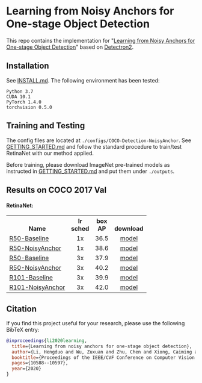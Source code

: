 # Learning from Noisy Anchors for <br/> One-stage Object Detection

This repo contains the implementation for "[Learning from Noisy Anchors for One-stage Object Detection](https://arxiv.org/abs/1912.05086)" based on [Detectron2](https://github.com/facebookresearch/detectron2).

## Installation
See [INSTALL.md](INSTALL.md). The following environment has been tested:
```
Python 3.7
CUDA 10.1
PyTorch 1.4.0
torchvision 0.5.0
```

## Training and Testing
The config files are located at `./configs/COCO-Detection-NoisyAnchor`. See [GETTING_STARTED.md](GETTING_STARTED.md) and follow the standard procedure to train/test RetinaNet with our method applied.

Before training, please download ImageNet pre-trained models as instructed in [GETTING_STARTED.md](GETTING_STARTED.md) and put them under `./outputs`.

## Results on COCO 2017 Val
#### RetinaNet:
<!--
./gen_html_table.py --config 'COCO-Detection/retina*50*' 'COCO-Detection/retina*101*' --name R50 R50 R101 --fields lr_sched train_speed inference_speed mem box_AP
-->


<table><tbody>
<!-- START TABLE -->
<!-- TABLE HEADER -->
<th valign="bottom">Name</th>
<th valign="bottom">lr<br/>sched</th>
<th valign="bottom">box<br/>AP</th>
<th valign="bottom">download</th>
<!-- TABLE BODY -->
<!-- ROW: retinanet_R_50_FPN_1x baseline -->
 <tr><td align="left"><a href="configs/COCO-Detection/retinanet_R_50_FPN_1x.yaml">R50-Baseline</a></td>
<td align="center">1x</td>
<td align="center">36.5</td>
<td align="center"><a href="https://dl.fbaipublicfiles.com/detectron2/COCO-Detection/retinanet_R_50_FPN_1x/137593951/model_final_b796dc.pkl">model</a></td>
</tr>
<!-- ROW: retinanet_R_50_FPN_1x ours-->
 <tr><td align="left"><a href="configs/COCO-Detection-NoisyAnchor/retinanet_R_50_FPN_1x_noisyanchor.yaml">R50-NoisyAnchor</a></td>
<td align="center">1x</td>
<td align="center">38.6</td>
<td align="center"><a href="https://drive.google.com/file/d/1bLZVxmBbsbuH2Po9TQHgMn-gr24swQJn/view?usp=sharing">model</a></td>
</tr>
<!-- ROW: retinanet_R_50_FPN_3x -->
 <tr><td align="left"><a href="configs/COCO-Detection/retinanet_R_50_FPN_3x.yaml">R50-Baseline</a></td>
<td align="center">3x</td>
<td align="center">37.9</td>
<td align="center"><a href="https://dl.fbaipublicfiles.com/detectron2/COCO-Detection/retinanet_R_50_FPN_3x/137849486/model_final_4cafe0.pkl">model</a></td>
</tr>
<!-- ROW: retinanet_R_50_FPN_3x -->
 <tr><td align="left"><a href="configs/COCO-Detection-NoisyAnchor/retinanet_R_50_FPN_3x_noisyanchor.yaml">R50-NoisyAnchor</a></td>
<td align="center">3x</td>
<td align="center">40.2</td>
<td align="center"><a href="https://drive.google.com/file/d/1xpKTOGA99J4HefH5rFdwiA9vqkFouLbx/view?usp=sharing">model</a></td>
</tr>
<!-- ROW: retinanet_R_101_FPN_3x -->
 <tr><td align="left"><a href="configs/COCO-Detection/retinanet_R_101_FPN_3x.yaml">R101-Baseline</a></td>
<td align="center">3x</td>
<td align="center">39.9</td>
<td align="center"><a href="https://dl.fbaipublicfiles.com/detectron2/COCO-Detection/retinanet_R_101_FPN_3x/138363263/model_final_59f53c.pkl">model</a></td>
</tr>
<!-- ROW: retinanet_R_101_FPN_3x -->
 <tr><td align="left"><a href="configs/COCO-Detection-NoisyAnchor/retinanet_R_101_FPN_3x_noisyanchor.yaml">R101-NoisyAnchor</a></td>
<td align="center">3x</td>
<td align="center">42.0</td>
<td align="center"><a href="https://drive.google.com/file/d/1dslIQOWWIW8c6Db0qMXneUhIo_Y0ZpdG/view?usp=sharing">model</a></td>
</tr>
</tbody></table>


## Citation
If you find this project useful for your research, please use the following BibTeX entry:

```BibTeX
@inproceedings{li2020learning,
  title={Learning from noisy anchors for one-stage object detection},
  author={Li, Hengduo and Wu, Zuxuan and Zhu, Chen and Xiong, Caiming and Socher, Richard and Davis, Larry S},
  booktitle={Proceedings of the IEEE/CVF Conference on Computer Vision and Pattern Recognition},
  pages={10588--10597},
  year={2020}
}
```
